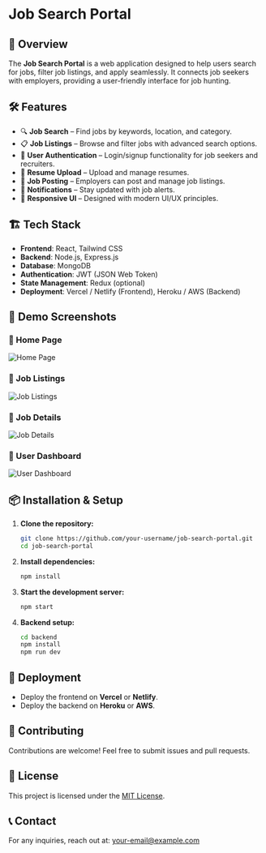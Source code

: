 # Job Search Portal

## 🚀 Overview
The **Job Search Portal** is a web application designed to help users search for jobs, filter job listings, and apply seamlessly. It connects job seekers with employers, providing a user-friendly interface for job hunting.

## 🛠 Features
- 🔍 **Job Search** – Find jobs by keywords, location, and category.
- 📋 **Job Listings** – Browse and filter jobs with advanced search options.
- 👤 **User Authentication** – Login/signup functionality for job seekers and recruiters.
- 📑 **Resume Upload** – Upload and manage resumes.
- 📢 **Job Posting** – Employers can post and manage job listings.
- 🔔 **Notifications** – Stay updated with job alerts.
- 🎨 **Responsive UI** – Designed with modern UI/UX principles.

## 🏗 Tech Stack
- **Frontend**: React, Tailwind CSS
- **Backend**: Node.js, Express.js
- **Database**: MongoDB
- **Authentication**: JWT (JSON Web Token)
- **State Management**: Redux (optional)
- **Deployment**: Vercel / Netlify (Frontend), Heroku / AWS (Backend)

## 📸 Demo Screenshots
### 🔹 Home Page
![Home Page](demo-images/homepage.png)

### 🔹 Job Listings
![Job Listings](demo-images/job-listings.png)

### 🔹 Job Details
![Job Details](demo-images/job-details.png)

### 🔹 User Dashboard
![User Dashboard](demo-images/dashboard.png)

## 📦 Installation & Setup
1. **Clone the repository:**
   ```sh
   git clone https://github.com/your-username/job-search-portal.git
   cd job-search-portal
   ```

2. **Install dependencies:**
   ```sh
   npm install
   ```

3. **Start the development server:**
   ```sh
   npm start
   ```

4. **Backend setup:**
   ```sh
   cd backend
   npm install
   npm run dev
   ```

## 🚀 Deployment
- Deploy the frontend on **Vercel** or **Netlify**.
- Deploy the backend on **Heroku** or **AWS**.

## 🤝 Contributing
Contributions are welcome! Feel free to submit issues and pull requests.

## 📜 License
This project is licensed under the [MIT License](LICENSE).

## 📞 Contact
For any inquiries, reach out at: [your-email@example.com](mailto:your-email@example.com)

